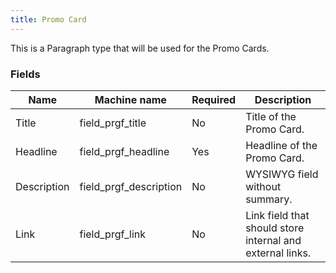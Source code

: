 ```yaml
---
title: Promo Card
---
```


This is a Paragraph type that will be used for the Promo Cards.

### Fields
| Name  | Machine name | Required | Description |
| ------------- | ------------- | ------------- | ------------- |
| Title | field\_prgf_title | No | Title of the Promo Card. |
| Headline | field\_prgf_headline | Yes | Headline of the Promo Card. |
| Description | field\_prgf_description | No | WYSIWYG field without summary. |
| Link | field\_prgf_link | No | Link field that should store internal and external links. |
